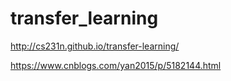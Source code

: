 # transfer_learning

http://cs231n.github.io/transfer-learning/

https://www.cnblogs.com/yan2015/p/5182144.html

